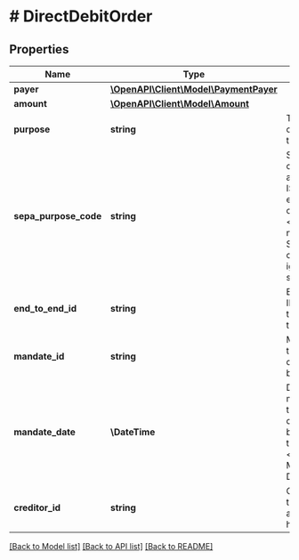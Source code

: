 # # DirectDebitOrder

## Properties

Name | Type | Description | Notes
------------ | ------------- | ------------- | -------------
**payer** | [**\OpenAPI\Client\Model\PaymentPayer**](PaymentPayer.md) |  |
**amount** | [**\OpenAPI\Client\Model\Amount**](Amount.md) |  |
**purpose** | **string** | The purpose of the transfer transaction | [optional]
**sepa_purpose_code** | **string** | SEPA purpose code, according to ISO 20022, external codes set.&lt;br/&gt;Please note that the SEPA purpose code may be ignored by some banks. | [optional]
**end_to_end_id** | **string** | End-To-End ID for the transfer transaction. | [optional]
**mandate_id** | **string** | Mandate ID that this direct debit order is based on. |
**mandate_date** | **\DateTime** | Date of the mandate that this direct debit order is based on, in the format &lt;code&gt;YYYY-MM-DD&lt;/code&gt; |
**creditor_id** | **string** | Creditor ID of the source account&#39;s holder |

[[Back to Model list]](../../README.md#models) [[Back to API list]](../../README.md#endpoints) [[Back to README]](../../README.md)
